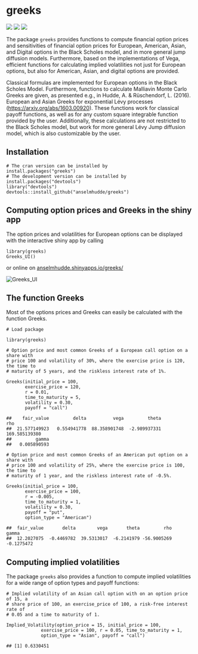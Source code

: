 # greeks
![](https://cranlogs.r-pkg.org/badges/greeks?color=brightgreen)
![](https://cranlogs.r-pkg.org/badges/grand-total/greeks?color=brightgreen)
![](https://www.r-pkg.org/badges/version-ago/greeks)

The package `greeks` provides functions to compute financial option prices and
sensitivities of financial option prices for European, American, Asian, and
Digital options in the Black Scholes model, and in more general jump diffusion
models.
Furthermore, based on the implementations of Vega, efficient functions for
calculating implied volatilities not just for European options, but also for
American, Asian, and digital options are provided.

Classical formulas are implemented for European options in the Black Scholes
Model. 
Furthermore, functions to calculate Malliavin Monte Carlo Greeks are given, as
presented e.g., in Hudde, A. & Rüschendorf, L. (2016). 
European and Asian Greeks for exponential Lévy processes
(https://arxiv.org/abs/1603.00920).
These functions work for classical payoff functions, as well as for any custom
square integrable function provided by the user.
Additionally, these calculations are not restricted to the Black Scholes model,
but work for more general Lévy Jump diffusion model, which is also customizable
by the user.

## Installation

    # The cran version can be installed by 
    install.packages("greeks")
    # The development version can be installed by
    install.packages("devtools")
    library("devtools")
    devtools::install_github("anselmhudde/greeks")

## Computing option prices and Greeks in the shiny app

The option prices and volatilities for European options can be displayed with
the interactive shiny app by calling

    library(greeks)
    Greeks_UI()

or online on
[anselmhudde.shinyapps.io/greeks/](https://anselmhudde.shinyapps.io/greeks/)

![Greeks_UI](https://user-images.githubusercontent.com/60978072/212536904-562e4e3d-402d-484e-af3c-352901c319f8.png)

## The function Greeks

Most of the options prices and Greeks can easily be calculated with the function
Greeks.

    # Load package

    library(greeks)

    # Option price and most common Greeks of a European call option on a share with
    # price 100 and volatility of 30%, where the exercise price is 120, the time to
    # maturity of 5 years, and the riskless interest rate of 1%.

    Greeks(initial_price = 100,
           exercise_price = 120,
           r = 0.01,
           time_to_maturity = 5,
           volatility = 0.30,
           payoff = "call")

    ##    fair_value         delta          vega         theta           rho 
    ##  21.577149923   0.554941778  88.358901748  -2.989937331 169.585139380 
    ##         gamma 
    ##   0.005890593

    # Option price and most common Greeks of an American put option on a share with
    # price 100 and volatility of 25%, where the exercise price is 100, the time to
    # maturity of 1 year, and the riskless interest rate of -0.5%.

    Greeks(initial_price = 100,
           exercise_price = 100,
           r = -0.005,
           time_to_maturity = 1,
           volatility = 0.30,
           payoff = "put",
           option_type = "American")

    ##  fair_value       delta        vega       theta         rho       gamma 
    ##  12.2027075  -0.4469782  39.5313017  -6.2141979 -56.9005269  -0.1275472
    
## Computing implied volatilities

The package `greeks` also provides a function to compute implied volatilities for a wide range of option types and payoff functions:

    # Implied volatility of an Asian call option with on an option price of 15, a
    # share price of 100, an exercise_price of 100, a risk-free interest rate of
    # 0.05 and a time to maturity of 1.
    
    Implied_Volatility(option_price = 15, initial_price = 100,
                 exercise_price = 100, r = 0.05, time_to_maturity = 1,
                 option_type = "Asian", payoff = "call")
    
    ## [1] 0.6330451


